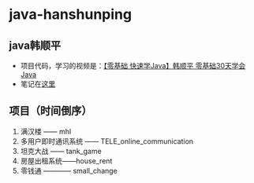 # java-hanshunping
## java韩顺平 
- 项目代码，学习的视频是：[【零基础 快速学Java】韩顺平 零基础30天学会Java](https://www.bilibili.com/video/BV1fh411y7R8)
- 笔记在[这里](https://github.com/el-nino2020/note-of-learning/blob/main/Java/java%E5%9F%BA%E7%A1%80%EF%BC%88%E9%9F%A9%E9%A1%BA%E5%B9%B3%EF%BC%89%E7%AC%94%E8%AE%B0.md)

## 项目（时间倒序）
1. 满汉楼 —— mhl
2. 多用户即时通讯系统 —— TELE_online_communication 
3. 坦克大战 —— tank_game 
4. 房屋出租系统——house_rent 
5. 零钱通 ———— small_change 

